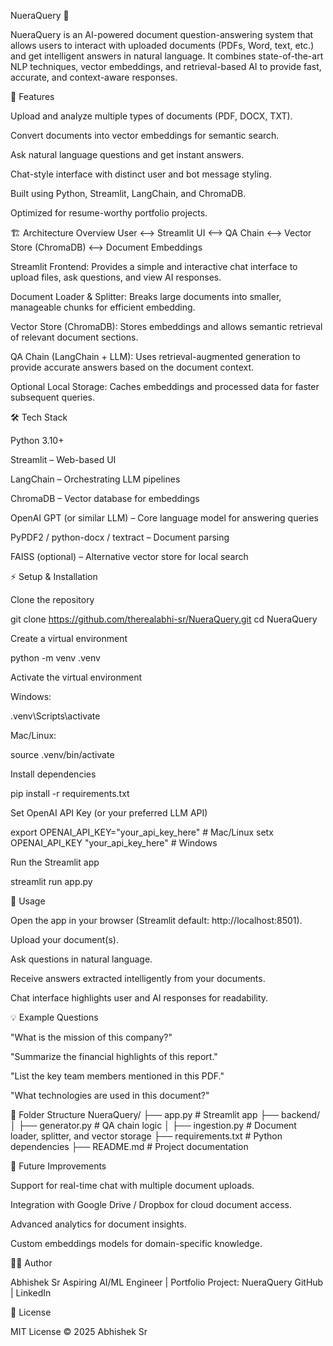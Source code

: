 NueraQuery 🤖

NueraQuery is an AI-powered document question-answering system that allows users to interact with uploaded documents (PDFs, Word, text, etc.) and get intelligent answers in natural language. It combines state-of-the-art NLP techniques, vector embeddings, and retrieval-based AI to provide fast, accurate, and context-aware responses.

🌟 Features

Upload and analyze multiple types of documents (PDF, DOCX, TXT).

Convert documents into vector embeddings for semantic search.

Ask natural language questions and get instant answers.

Chat-style interface with distinct user and bot message styling.

Built using Python, Streamlit, LangChain, and ChromaDB.

Optimized for resume-worthy portfolio projects.

🏗 Architecture Overview
User <--> Streamlit UI <--> QA Chain <--> Vector Store (ChromaDB) <--> Document Embeddings


Streamlit Frontend:
Provides a simple and interactive chat interface to upload files, ask questions, and view AI responses.

Document Loader & Splitter:
Breaks large documents into smaller, manageable chunks for efficient embedding.

Vector Store (ChromaDB):
Stores embeddings and allows semantic retrieval of relevant document sections.

QA Chain (LangChain + LLM):
Uses retrieval-augmented generation to provide accurate answers based on the document context.

Optional Local Storage:
Caches embeddings and processed data for faster subsequent queries.

🛠 Tech Stack

Python 3.10+

Streamlit – Web-based UI

LangChain – Orchestrating LLM pipelines

ChromaDB – Vector database for embeddings

OpenAI GPT (or similar LLM) – Core language model for answering queries

PyPDF2 / python-docx / textract – Document parsing

FAISS (optional) – Alternative vector store for local search

⚡ Setup & Installation

Clone the repository

git clone https://github.com/therealabhi-sr/NueraQuery.git
cd NueraQuery


Create a virtual environment

python -m venv .venv


Activate the virtual environment

Windows:

.venv\Scripts\activate


Mac/Linux:

source .venv/bin/activate


Install dependencies

pip install -r requirements.txt


Set OpenAI API Key (or your preferred LLM API)

export OPENAI_API_KEY="your_api_key_here"  # Mac/Linux
setx OPENAI_API_KEY "your_api_key_here"     # Windows


Run the Streamlit app

streamlit run app.py

📝 Usage

Open the app in your browser (Streamlit default: http://localhost:8501).

Upload your document(s).

Ask questions in natural language.

Receive answers extracted intelligently from your documents.

Chat interface highlights user and AI responses for readability.

💡 Example Questions

"What is the mission of this company?"

"Summarize the financial highlights of this report."

"List the key team members mentioned in this PDF."

"What technologies are used in this document?"

📂 Folder Structure
NueraQuery/
├── app.py               # Streamlit app
├── backend/
│   ├── generator.py     # QA chain logic
│   ├── ingestion.py     # Document loader, splitter, and vector storage
├── requirements.txt     # Python dependencies
├── README.md            # Project documentation

🚀 Future Improvements

Support for real-time chat with multiple document uploads.

Integration with Google Drive / Dropbox for cloud document access.

Advanced analytics for document insights.

Custom embeddings models for domain-specific knowledge.

🧑‍💻 Author

Abhishek Sr
Aspiring AI/ML Engineer | Portfolio Project: NueraQuery
GitHub
 | LinkedIn

📜 License

MIT License © 2025 Abhishek Sr
